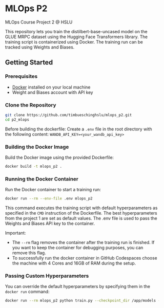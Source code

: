 # MLOps P2
MLOps Course Project 2 @ HSLU

This repository lets you train the distilbert-base-uncased model on the GLUE MRPC dataset using the Hugging Face Transformers library. The training script is containerized using Docker. The training run can be tracked using Weights and Biases.

## Getting Started

### Prerequisites
- [Docker](https://www.docker.com/) installed on your local machine
- Weight and Biases account with API key


### Clone the Repository
```sh
git clone https://github.com/timbueschinghslu/mlops_p2.git
cd p2_mlops
```

Before building the dockerfile: Create a `.env` file in the root directory with the following content:
```WANDB_API_KEY=<your_wandb_api_key>```

### Building the Docker Image
Build the Docker image using the provided Dockerfile:
```sh
docker build -t mlops_p2 .
```


### Running the Docker Container
Run the Docker container to start a training run:
```sh
docker run --rm --env-file .env mlops_p2
```
This command executes the training script with default hyperparameters as specified in the `CMD` instruction of the Dockerfile. The best hyperparameters from the project 1 are set as default values. The .env file is used to pass the Weights and Biases API key to the container.

Important: 
- The `--rm` flag removes the container after the training run is finished. If you want to keep the container for debugging purposes, you can remove this flag.
- To successfully run the docker container in GitHub Codespaces choose the machine with 4 Cores and 16GB of RAM during the setup.

### Passing Custom Hyperparameters
You can override the default hyperparameters by specifying them in the `docker run` command:
```sh
docker run --rm mlops_p2 python train.py --checkpoint_dir /app/models --lr 1e-4 --warmup_steps 13 --weight_decay 0.02 --train_batch_size 128

```